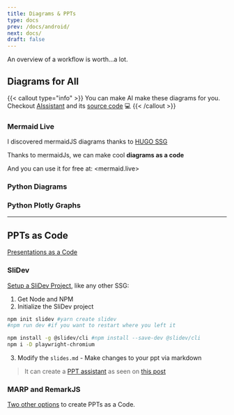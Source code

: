 ```yaml
---
title: Diagrams & PPTs
type: docs
prev: /docs/android/
next: docs/
draft: false
---
```


An overview of a workflow is worth...a lot.

## Diagrams for All


{{< callout type="info" >}}
You can make AI make these diagrams for you. Checkout [AIssistant](https://jalcocert.github.io/JAlcocerT/ai-useful-yet-simple/#diagrams-with-ai) and its [source code](https://github.com/JAlcocerT/Streamlit-AIssistant) 💻
{{< /callout >}}

### Mermaid Live

I discovered mermaidJS diagrams thanks to [HUGO SSG](https://jalcocert.github.io/JAlcocerT/create-your-website/)

Thanks to mermaidJs, we can make cool **diagrams as a code**

And you can use it for free at: <mermaid.live>

### Python Diagrams


### Python Plotly Graphs

---

## PPTs as Code

[Presentations as a Code](https://fossengineer.com/create-ppt-with-code/)

### SliDev

[Setup a SliDev Project](https://fossengineer.com/how-to-use-slidev/#the-slidev-project), like any other SSG:

1. Get Node and NPM
2. Initialize the SliDev project

```sh
npm init slidev #yarn create slidev
#npm run dev #if you want to restart where you left it
```

```sh
npm install -g @slidev/cli #npm install --save-dev @slidev/cli
npm i -D playwright-chromium
```

3. Modify the `slides.md` - Make changes to your ppt via markdown  

> It can create a [PPT assistant](https://jalcocert.github.io/JAlcocerT/ai-useful-yet-simple/#slides-creation-agent) as seen on [this post](https://jalcocert.github.io/JAlcocerT/creating-presentations-with-ai/)

### MARP and RemarkJS

[Two other options](https://fossengineer.com/create-ppt-with-code/#marp) to create PPTs as a Code.